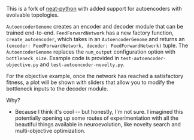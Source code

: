 This is a fork of [neat-python](https://github.com/CodeReclaimers/neat-python) with added support for autoencoders with evolvable topologies.

`AutoencoderGenome` creates an encoder and decoder module that can be trained end-to-end.
`FeedForwardNetwork` has a new factory function, `create_autoencoder`, which takes in an `AutoencoderGenome` and returns an `(encoder: FeedForwardNetwork, decoder: FeedForwardNetwork)` tuple. The `AutoencoderGenome` replaces the `num_output` configuration option with `bottleneck_size`.
Example code is provided in `test-autoencoder-objective.py` and `test-autoencoder-novelty.py`.

For the objective example, once the network has reached a satisfactory fitness, a plot will be shown with sliders that allow you to modify the bottleneck inputs to the decoder module.

Why?
- Because I think it's cool -- but honestly, I'm not sure. I imagined this potentially opening up some routes of experimentation with all the beautiful things available in neuroevolution, like novelty search and multi-objective optimization.
